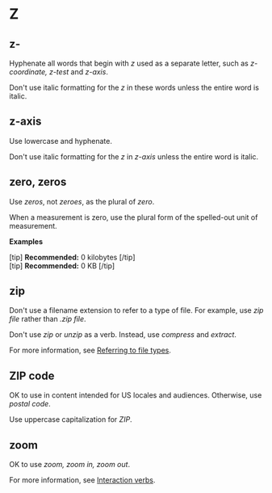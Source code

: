 # Z

## z-

Hyphenate all words that begin with *z* used as a separate letter, such as *z-coordinate, z-test* and *z-axis*.

Don't use italic formatting for the *z* in these words unless the entire word is italic.

## z-axis

Use lowercase and hyphenate.

Don't use italic formatting for the *z* in *z-axis* unless the entire word is italic.

## zero, zeros

Use *zeros*, not *zeroes*, as the plural of *zero*.

When a measurement is zero, use the plural form of the spelled-out unit of measurement.

**Examples**  

[tip] **Recommended:** 0 kilobytes [/tip]  
[tip] **Recommended:** 0 KB [/tip]  

## zip

Don't use a filename extension to refer to a type of file. For example, use *zip file* rather than *.zip file*.

Don't use *zip* or *unzip* as a verb. Instead, use *compress* and *extract*.

For more information, see [Referring to file types](//filenames.md).

## ZIP code

OK to use in content intended for US locales and audiences. Otherwise, use *postal code*.

Use uppercase capitalization for *ZIP*.

## zoom

OK to use *zoom, zoom in, zoom out*.

For more information, see [Interaction verbs](//ui-elements.md).

